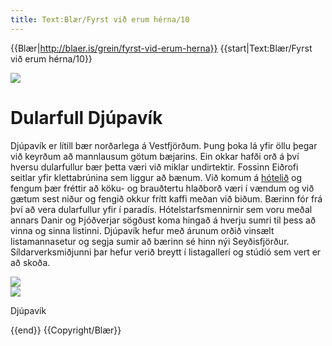 ```yaml
---
title: Text:Blær/Fyrst við erum hérna/10
---
```


{{Blær|http://blaer.is/grein/fyrst-vid-erum-herna}}
{{start|Text:Blær/Fyrst við erum hérna/10}}
<div class="book blaer article" data-translate=true>
<html>

<div class="article-entry">


<div data-no-audio class="image-box image-box-medium">
  <img src="https://blaer.is/assets/images/_medium/1-51.jpg">
</div>

<div class="text">
  <h1>Dularfull Djúpavík</h1>
  <p>Djúpavík er lítill bær norðarlega á Vestfjörðum. Þung þoka lá yfir öllu þegar við keyrðum að mannlausum götum bæjarins. Ein okkar hafði orð á því hversu dularfullur bær þetta væri við miklar undirtektir. Fossinn Eiðrofi seitlar yfir klettabrúnina
    sem liggur að bænum. Við komum á <a href="http://www.djupavik.com/">hótelið</a> og fengum þær fréttir að köku- og brauðtertu hlaðborð væri í vændum og við gætum sest niður og fengið okkur frítt kaffi meðan við biðum. Bærinn fór frá því að vera dularfullur
    yfir í paradís. Hótelstarfsmennirnir sem voru meðal annars Danir og Þjóðverjar sögðust koma hingað á hverju sumri til þess að vinna og sinna listinni. Djúpavík hefur með árunum orðið vinsælt listamannasetur og segja sumir að bærinn sé hinn nýi Seyðisfjörður.
    Síldarverksmiðjunni þar hefur verið breytt í listagallerí og stúdíó sem vert er að skoða.<br>
  </p>
</div>

<div class="images-two-up">
  <div data-no-audio class="image-box image-box-half">
    <img src="https://blaer.is/assets/images/_articleSmall/1-40.jpg">
  </div>
  <div data-no-audio class="image-box image-box-half">
    <img src="https://blaer.is/assets/images/_articleSmall/1-36.jpg">
    <p class="description">Djúpavík</p>
  </div>
</div>
</div>

</html>
</div>
{{end}}
{{Copyright/Blær}}